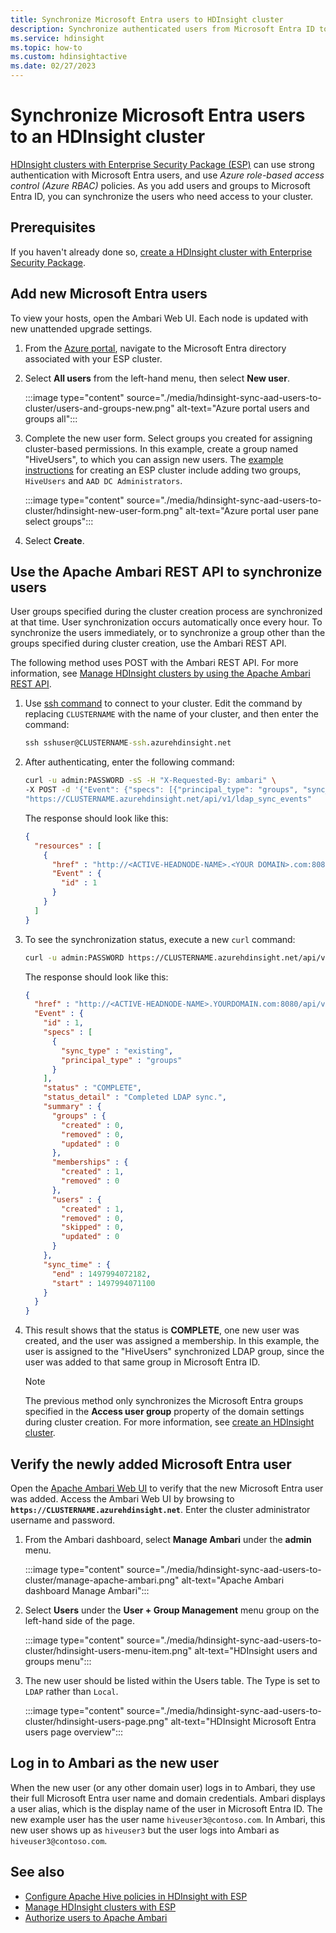 ```yaml
---
title: Synchronize Microsoft Entra users to HDInsight cluster 
description: Synchronize authenticated users from Microsoft Entra ID to an HDInsight cluster.
ms.service: hdinsight
ms.topic: how-to
ms.custom: hdinsightactive
ms.date: 02/27/2023
---
```


# Synchronize Microsoft Entra users to an HDInsight cluster

[HDInsight clusters with Enterprise Security Package (ESP)](./domain-joined/hdinsight-security-overview.md) can use strong authentication with Microsoft Entra users, and use *Azure role-based access control (Azure RBAC)* policies. As you add users and groups to Microsoft Entra ID, you can synchronize the users who need access to your cluster.

## Prerequisites

If you haven't already done so, [create a HDInsight cluster with Enterprise Security Package](./domain-joined/apache-domain-joined-configure-using-azure-adds.md).

<a name='add-new-azure-ad-users'></a>

## Add new Microsoft Entra users

To view your hosts, open the Ambari Web UI. Each node is updated with  new unattended upgrade settings.

1. From the [Azure portal](https://portal.azure.com), navigate to the Microsoft Entra directory associated with your ESP cluster.

2. Select **All users** from the left-hand menu, then select **New user**.

    :::image type="content" source="./media/hdinsight-sync-aad-users-to-cluster/users-and-groups-new.png" alt-text="Azure portal users and groups all":::

3. Complete the new user form. Select groups you created for assigning cluster-based permissions. In this example, create a group named "HiveUsers", to which you can assign new users. The [example instructions](./domain-joined/apache-domain-joined-configure-using-azure-adds.md) for creating an ESP cluster include adding two groups, `HiveUsers` and `AAD DC Administrators`.

    :::image type="content" source="./media/hdinsight-sync-aad-users-to-cluster/hdinsight-new-user-form.png" alt-text="Azure portal user pane select groups":::

4. Select **Create**.

## Use the Apache Ambari REST API to synchronize users

User groups specified during the cluster creation process are synchronized at that time. User synchronization occurs automatically once every hour. To synchronize the users immediately, or to synchronize a group other than the groups specified during cluster creation, use the Ambari REST API.

The following method uses POST with the Ambari REST API. For more information, see [Manage HDInsight clusters by using the Apache Ambari REST API](hdinsight-hadoop-manage-ambari-rest-api.md).

1. Use [ssh command](hdinsight-hadoop-linux-use-ssh-unix.md) to connect to your cluster. Edit the command by replacing `CLUSTERNAME` with the name of your cluster, and then enter the command:

    ```cmd
    ssh sshuser@CLUSTERNAME-ssh.azurehdinsight.net
    ```

1. After authenticating, enter the following command:

    ```bash
    curl -u admin:PASSWORD -sS -H "X-Requested-By: ambari" \
    -X POST -d '{"Event": {"specs": [{"principal_type": "groups", "sync_type": "existing"}]}}' \
    "https://CLUSTERNAME.azurehdinsight.net/api/v1/ldap_sync_events"
    ```

    The response should look like this:

    ```json
    {
      "resources" : [
        {
          "href" : "http://<ACTIVE-HEADNODE-NAME>.<YOUR DOMAIN>.com:8080/api/v1/ldap_sync_events/1",
          "Event" : {
            "id" : 1
          }
        }
      ]
    }
    ```

1. To see the synchronization status, execute a new `curl` command:

    ```bash
    curl -u admin:PASSWORD https://CLUSTERNAME.azurehdinsight.net/api/v1/ldap_sync_events/1
    ```

    The response should look like this:

    ```json
    {
      "href" : "http://<ACTIVE-HEADNODE-NAME>.YOURDOMAIN.com:8080/api/v1/ldap_sync_events/1",
      "Event" : {
        "id" : 1,
        "specs" : [
          {
            "sync_type" : "existing",
            "principal_type" : "groups"
          }
        ],
        "status" : "COMPLETE",
        "status_detail" : "Completed LDAP sync.",
        "summary" : {
          "groups" : {
            "created" : 0,
            "removed" : 0,
            "updated" : 0
          },
          "memberships" : {
            "created" : 1,
            "removed" : 0
          },
          "users" : {
            "created" : 1,
            "removed" : 0,
            "skipped" : 0,
            "updated" : 0
          }
        },
        "sync_time" : {
          "end" : 1497994072182,
          "start" : 1497994071100
        }
      }
    }
    ```

1. This result shows that the status is **COMPLETE**, one new user was created, and the user was assigned a membership. In this example,  the user is assigned to the "HiveUsers" synchronized LDAP group, since the user was added to that same group in Microsoft Entra ID.

    > [!NOTE]  
    > The previous method only synchronizes the Microsoft Entra groups specified in the **Access user group** property of the domain settings during cluster creation. For more information, see  [create an HDInsight cluster](./domain-joined/apache-domain-joined-configure-using-azure-adds.md).

<a name='verify-the-newly-added-azure-ad-user'></a>

## Verify the newly added Microsoft Entra user

Open the [Apache Ambari Web UI](hdinsight-hadoop-manage-ambari.md) to verify that the new Microsoft Entra user was added. Access the Ambari Web UI by browsing to **`https://CLUSTERNAME.azurehdinsight.net`**. Enter the cluster administrator username and password.

1. From the Ambari dashboard, select **Manage Ambari** under the **admin** menu.

    :::image type="content" source="./media/hdinsight-sync-aad-users-to-cluster/manage-apache-ambari.png" alt-text="Apache Ambari dashboard Manage Ambari":::

2. Select **Users** under the **User + Group Management** menu group on the left-hand side of the page.

    :::image type="content" source="./media/hdinsight-sync-aad-users-to-cluster/hdinsight-users-menu-item.png" alt-text="HDInsight users and groups menu":::

3. The new user should be listed within the Users table. The Type is set to `LDAP` rather than  `Local`.

    :::image type="content" source="./media/hdinsight-sync-aad-users-to-cluster/hdinsight-users-page.png" alt-text="HDInsight Microsoft Entra users page overview":::

## Log in to Ambari as the new user

When the new user (or any other domain user) logs in to Ambari, they use their full Microsoft Entra user name and  domain credentials.  Ambari displays a user  alias, which is the display name of the user in Microsoft Entra ID.
The new example user has the user name `hiveuser3@contoso.com`. In Ambari, this new user shows up as `hiveuser3` but the user logs into Ambari as `hiveuser3@contoso.com`.

## See also

* [Configure Apache Hive policies in HDInsight with ESP](./domain-joined/apache-domain-joined-run-hive.md)
* [Manage HDInsight clusters with ESP](./domain-joined/apache-domain-joined-manage.md)
* [Authorize users to Apache Ambari](hdinsight-authorize-users-to-ambari.md)
